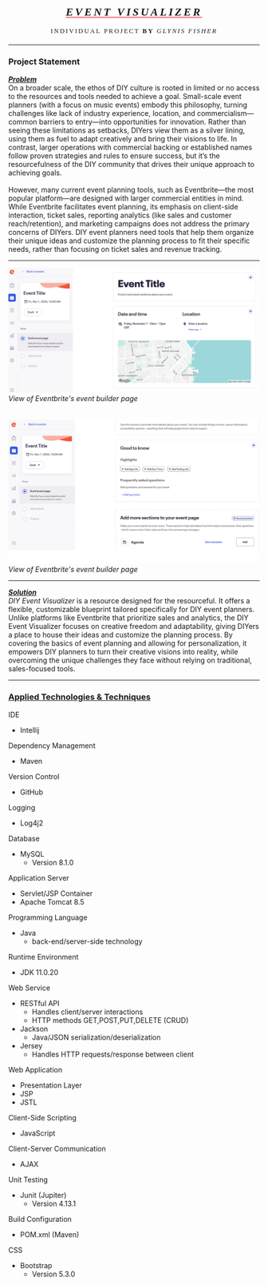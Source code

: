 <div>
<hgroup style="position: relative; margin-top: -0px; white-space: nowrap; text-wrap: nowrap; display: block; text-align: center">
    <h1 style="letter-spacing: .25rem; font-variant: all-petite-caps; font-size: xx-large; text-decoration: underline #fd8d9e; font-family: 'Century Gothic'; font-style: italic">Event Visualizer</h1> 
    <p style="margin-top: -10px; letter-spacing: .15rem; font-variant: all-petite-caps; font-size:18px; font-family: 'Century Gothic';">Individual Project <strong>by</strong> <em style="font-style: italic">Glynis Fisher</em></p>
</hgroup>
</div>

*** 

### Project Statement

***<ins>Problem</ins>***<br>
On a broader scale, the ethos of DIY culture is rooted in limited or no access to the
resources and tools needed to achieve a goal. Small-scale event planners (with a focus on music events) embody this
philosophy, turning challenges like lack of industry experience, location, and commercialism—common barriers to 
entry—into opportunities for innovation. Rather than seeing these limitations as setbacks, DIYers view them as a 
silver lining, using them as fuel to adapt creatively and bring their visions to life. In contrast, larger
operations with commercial backing or established names follow proven strategies and rules to ensure success, but it’s 
the resourcefulness of the DIY community that drives their unique approach to achieving goals.\
\
However, many current event planning tools, such as Eventbrite—the most popular platform—are designed with larger 
commercial entities in mind. While Eventbrite facilitates event planning, its emphasis on client-side interaction, 
ticket sales, reporting analytics (like sales and customer reach/retention), and marketing campaigns does not address 
the primary concerns of DIYers. DIY event planners need tools that help them organize their unique ideas and customize 
the planning process to fit their specific needs, rather than focusing on ticket sales and revenue tracking.<br>

***

![Eventbrite event creation / planning page](/images/eventbrite.png)
*View of Eventbrite's event builder page*<br><br><br>
![Eventbrite event creation / planning page](/images/eventbrite_2.png)
*View of Eventbrite's event builder page*<br>

***

***<ins>Solution</ins>***<br>
*DIY Event Visualizer* is a resource designed for the resourceful. It offers a flexible,
customizable blueprint tailored specifically for DIY event planners. Unlike platforms
like Eventbrite that prioritize sales and analytics, the DIY Event Visualizer focuses on
creative freedom and adaptability, giving DIYers a place to house their ideas and
customize the planning process. By covering the basics of event planning and allowing
for personalization, it empowers DIY planners to turn their creative visions into
reality, while overcoming the unique challenges they face without relying on
traditional, sales-focused tools.

***

### <ins>Applied Technologies & Techniques</ins>

IDE
* Intellij

Dependency Management
* Maven

Version Control
* GitHub

Logging
* Log4j2

Database
* MySQL  
  * Version 8.1.0

Application Server
* Servlet/JSP Container
* Apache Tomcat 8.5

Programming Language
* Java
  * back-end/server-side technology

Runtime Environment
* JDK 11.0.20

Web Service
* RESTful API
  * Handles client/server interactions
  * HTTP methods GET,POST,PUT,DELETE (CRUD)
* Jackson
  * Java/JSON serialization/deserialization
* Jersey
  * Handles HTTP requests/response between client 

Web Application
* Presentation Layer
*  JSP
* JSTL

Client-Side Scripting
* JavaScript

Client-Server Communication
* AJAX

Unit Testing
* Junit (Jupiter)
  * Version 4.13.1

Build Configuration
* POM.xml (Maven)

CSS
* Bootstrap
  * Version 5.3.0